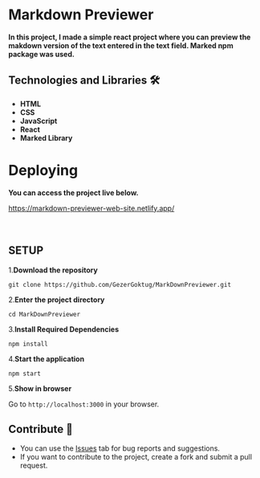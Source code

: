 # Markdown Previewer

**<p>In this project, I made a simple react project where you can preview the makdown version of the text entered in the text field. Marked npm package was used.</p>**



## Technologies and Libraries 🛠️
<strong><ul>
<li>HTML </li>  
<li>CSS</li>  
<li>JavaScript</li>  
<li>React</li>  
<li>Marked Library</li>  
</ul></strong>




# Deploying

**<p>You can access the project live below.</p>**

<a href="https://markdown-previewer-web-site.netlify.app/">https://markdown-previewer-web-site.netlify.app/</a>
<br>
<br>
<br>







## SETUP

1.**Download the repository**

```
git clone https://github.com/GezerGoktug/MarkDownPreviewer.git
```

2.**Enter the project directory**

```
cd MarkDownPreviewer
```

3.**Install Required Dependencies**

```
npm install
```

4.**Start the application**

```
npm start
```

5.**Show in browser**

Go to `http://localhost:3000` in your browser.


## Contribute 🤝

- You can use the [Issues](https://github.com/GezerGoktug/MarkDownPreviewer) tab for bug reports and suggestions.
- If you want to contribute to the project, create a fork and submit a pull request.
